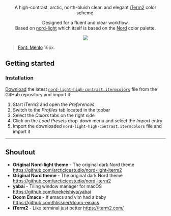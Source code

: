 <p align="center">A high-contrast, arctic, north-bluish clean and elegant <a href="https://iterm2.com">iTerm2</a> color scheme.</p>

<p align="center">Designed for a fluent and clear workflow.<br>
Based on <a href="https://github.com/brorbw/nord-light-iterm2">nord-light</a> which itself is
based on the <a href="https://github.com/brorbw/nord">Nord</a> color palette.</p>

<p align="center">
<a href="https://github.com/j1mmie/nord-light-iterm2-high-contrast/releases/latest">

<p align="center"><img src="assets/preview.gif"/><blockquote>Font: <a href="https://en.wikipedia.org/wiki/Menlo_(typeface)">Menlo</a> 16px.</blockquote></p>

## Getting started
### Installation
[Download](https://github.com/j1mmie/nord-light-iterm2-high-contrast/releases/latest) the latest [`nord-light-high-contrast.itermcolors`](https://github.com/j1mmie/nord-light-iterm2-high-contrast/blob/master/src/nord-light-high-contrast.itermcolors) file from the GitHub repository and import it:
  1. Start iTerm2 and open the *Preferences*
  2. Switch to the *Profiles* tab located in the topbar
  3. Select the *Colors* tabs on the right side
  4. Click on the *Load Presets* drop-down menu and select the *Import* entry
  5. Import the downloaded `nord-light-high-contrast.itermcolors` file and import it

---


## Shoutout
* **Original Nord-light theme** - The original dark Nord theme <https://github.com/arcticicestudio/nord-light-iterm2>
* **Original Nord theme** - The original dark Nord theme <https://github.com/arcticicestudio/nord-iterm2>
* **yabai** - Tiling window manager for macOS <https://github.com/koekeishiya/yabai>
* **Doom Emacs** - If emacs and vim had a baby <https://github.com/hlissner/doom-emacs>
* **iTerm2** - Like terminal just better <https://iterm2.com/>
